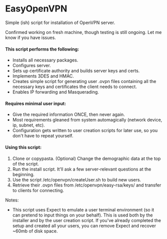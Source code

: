 # EasyOpenVPN
Simple (ish) script for installation of OpenVPN server.

Confirmed working on fresh machine, though testing is still ongoing. Let me know if you have issues.

#### This script performs the following:
- Installs all necessary packages.
- Configures server.
- Sets up certificate authority and builds server keys and certs.
- Implements 3DES and HMAC.
- Creates simple script for generating user .ovpn files containing all the necessary keys and certificates the client needs to connect.
- Enables IP forwarding and Masquerading.

#### Requires minimal user input:
- Give the required information ONCE, then never again.
- Most requirements gleaned from system automagically (network device, ip, subnet, etc).
- Configuration gets written to user creation scripts for later use, so you don't have to repeat yourself.

#### Using this script:
1. Clone or copypasta. (Optional) Change the demographic data at the top of the script.
2. Run the install script. It'll ask a few server-relevant questions at the beginning.
3. Use the script /etc/openvpn/createUser.sh to build new users.
4. Retrieve their .ovpn files from /etc/openvpn/easy-rsa/keys/ and transfer to clients for connecting.

Notes:
- This script uses Expect to emulate a user terminal environment (so it can pretend to input things on your behalf). This is used both by the installer and by the user creation script. If you've already completed the setup and created all your users, you can remove Expect and recover ~60mb of disk space.
